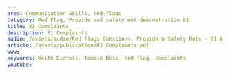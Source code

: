 ```yaml
---
area: Communication Skills, red-flags
category: Red Flag, Provide and safety net demonstration 81
title: 81 Complaints
description: 81 Complaints
audio: /assets/audio/Red Flags Questions, Provide & Safety Nets - 81 A complaint - MQ.mp3
article: /assets/publication/81 Complaints.pdf
www: 
keywords: Keith Birrell, Tamzin Ross, red flag, Complaints
youtube: 
--- 
```

